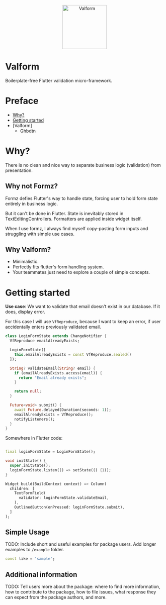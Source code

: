 <p align="center">
<img src="https://raw.githubusercontent.com/AlexandrFarkas/valform/master/docs/assets/logo_with_name.svg" height="140" alt="Valform" />
</p>

# Valform

Boilerplate-free Flutter validation micro-framework.

# <a>Preface</a>

- [Why?](#why)
- [Getting started](#getting_started)
- [Valform]
  - Ghbdtn

# <a name="why">Why?</a>
There is no clean and nice way to separate business logic (validation) from presentation.

## Why not Formz?
Formz defies Flutter's way to handle state, forcing user to hold form state entirely in business logic.

But it can't be done in Flutter. State is inevitably stored in TextEditingControllers. Formatters are applied inside widget itself.

When I use formz, I always find myself copy-pasting form inputs and struggling with simple use cases.

## Why Valform?
* Minimalistic.
* Perfectly fits flutter's form handling system.
* Your teammates just need to explore a couple of simple concepts.

# <a name="getting_started">Getting started</a>

**Use case**: We want to validate that email doesn't exist in our database. If it does, display error.

For this case I will use `VfReproduce`, because I want to keep an error, if user accidentally enters previously validated email.

```dart
class LoginFormState extends ChangeNotifier {
  VfReproduce emailAlreadyExists;

  LoginFormState([
    this.emailAlreadyExists = const VfReproduce.sealed()
  ]);

  String? validateEmail(String? email) {
    if (emailAlreadyExists.access(email)) {
      return "Email already exists";
    }

    return null;
  }

  Future<void> submit() {
    await Future.delayed(Duration(seconds: 1));
    emailAlreadyExists = VfReproduce();
    notifyListeners();
  }
}
```
Somewhere in Flutter code:
```dart

final loginFormState = LoginFormState();

void initState() {
  super.initState();
  loginFormState.listen(() => setState(() {}));
}

Widget build(BuildContext context) => Column(
  children: [
    TextFormField(
      validator: loginFormState.validateEmail,
    ),
    OutlinedButton(onPressed: loginFormState.submit),
  ]
);

```
## Simple Usage

TODO: Include short and useful examples for package users. Add longer examples
to `/example` folder.

```dart
const like = 'sample';
```

## Additional information

TODO: Tell users more about the package: where to find more information, how to
contribute to the package, how to file issues, what response they can expect
from the package authors, and more.
